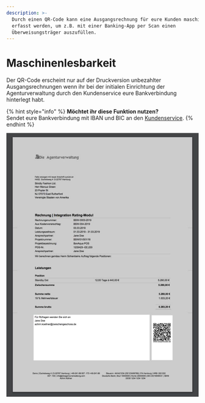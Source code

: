 ```yaml
---
description: >-
  Durch einen QR-Code kann eine Ausgangsrechnung für eure Kunden maschinenlesbar
  erfasst werden, um z.B. mit einer Banking-App per Scan einen
  Überweisungsträger auszufüllen.
---
```


# Maschinenlesbarkeit

Der QR-Code erscheint nur auf der Druckversion unbezahlter Ausgangsrechnungen wenn ihr bei der initialen Einrichtung der Agenturverwaltung durch den Kundenservice eure Bankverbindung hinterlegt habt.

{% hint style="info" %}
**Möchtet ihr diese Funktion nutzen?**  
Sendet eure Bankverbindung mit IBAN und BIC an den [Kundenservice](mailto:info@dieagenturverwaltung.de).
{% endhint %}



![Wird ein QR-Code ausgegeben, so wird die Breite der Fu&#xDF;bemerkung eingeschr&#xE4;nkt was dazu f&#xFC;hren kann, dass der Text dort anders umbricht und ggf. bei l&#xE4;ngeren Texten ein Seitenumbruch entsteht.](../../.gitbook/assets/qr-code.jpg)







